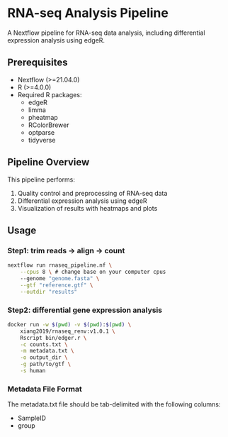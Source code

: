 # RNA-seq Analysis Pipeline

A Nextflow pipeline for RNA-seq data analysis, including differential expression analysis using edgeR.

## Prerequisites

- Nextflow (>=21.04.0)
- R (>=4.0.0)
- Required R packages:
  - edgeR
  - limma
  - pheatmap
  - RColorBrewer
  - optparse
  - tidyverse

## Pipeline Overview

This pipeline performs:
1. Quality control and preprocessing of RNA-seq data
2. Differential expression analysis using edgeR
3. Visualization of results with heatmaps and plots

## Usage

### Step1: trim reads -> align -> count

```bash
nextflow run rnaseq_pipeline.nf \
    --cpus 8 \ # change base on your computer cpus
    --genome "genome.fasta" \
    --gtf "reference.gtf" \
    --outdir "results"
```

### Step2: differential gene expression analysis
```bash
docker run -w $(pwd) -v $(pwd):$(pwd) \
    xiang2019/rnaseq_renv:v1.0.1 \
    Rscript bin/edger.r \
    -c counts.txt \
    -m metadata.txt \
    -o output_dir \
    -g path/to/gtf \
    -s human
```

### Metadata File Format

The metadata.txt file should be tab-delimited with the following columns:
- SampleID
- group

